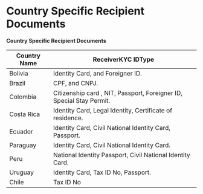 # Country Specific Recipient Documents

**Country Specific Recipient Documents**

Country Name|ReceiverKYC IDType
-------|--------
Bolivia|Identity Card, and Foreigner ID.
Brazil|	CPF, and CNPJ.
Colombia|	Citizenship card , NIT, Passport, Foreigner ID, Special Stay Permit.
Costa Rica|	Identity Card, Legal Identity, Certificate of residence.
Ecuador	|Identity Card, Civil National Identity Card, Passport.
Paraguay|	Identity Card, Civil National Identity Card.
Peru|	National Identity Passport, Civil National Identity Card.
Uruguay|	Identity Card, Tax ID No, Passport.
Chile|	Tax ID No
